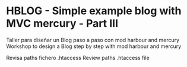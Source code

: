 ﻿HBLOG - Simple example blog with MVC mercury - Part III
=======================================================

Taller para diseñar un Blog paso a paso con mod harbour and mercury
Workshop to design a Blog step by step with mod harbour and mercury



Revisa paths fichero .htaccess 
Review paths .htaccess file

